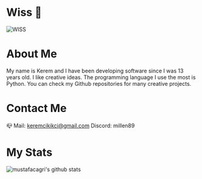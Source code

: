 # Wiss 👋
![WISS](https://github.com/KeremCikikci/KeremCikikci/assets/98697826/394bdcfa-b56d-43ca-b55f-2d9ad2f2951c)

# About Me
My name is Kerem and I have been developing software since I was 13 years old. I like creative ideas. The programming language I use the most is Python. You can check my Github repositories for many creative projects.

# Contact Me
📪 Mail: keremcikikci@gmail.com
Discord: millen89

# My Stats
![mustafacagri's github stats](https://github-readme-stats.vercel.app/api?username=KeremCikikci&hide=contribs,prs)
